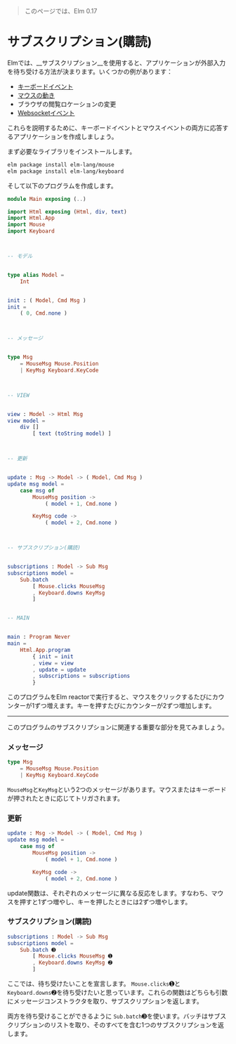 >このページでは、Elm 0.17

# サブスクリプション(購読)

Elmでは、__サブスクリプション__を使用すると、アプリケーションが外部入力を待ち受ける方法が決まります。いくつかの例があります：

- [キーボードイベント](http://package.elm-lang.org/packages/elm-lang/keyboard/latest/Keyboard)
- [マウスの動き](http://package.elm-lang.org/packages/elm-lang/mouse/latest/Mouse)
- ブラウザの閲覧ロケーションの変更
- [Websocketイベント](http://package.elm-lang.org/packages/elm-lang/websocket/latest/WebSocket)

これらを説明するために、キーボードイベントとマウスイベントの両方に応答するアプリケーションを作成しましょう。

まず必要なライブラリをインストールします。

```bash
elm package install elm-lang/mouse
elm package install elm-lang/keyboard
```

そして以下のプログラムを作成します。

```elm
module Main exposing (..)

import Html exposing (Html, div, text)
import Html.App
import Mouse
import Keyboard



-- モデル


type alias Model =
    Int


init : ( Model, Cmd Msg )
init =
    ( 0, Cmd.none )



-- メッセージ


type Msg
    = MouseMsg Mouse.Position
    | KeyMsg Keyboard.KeyCode



-- VIEW


view : Model -> Html Msg
view model =
    div []
        [ text (toString model) ]



-- 更新


update : Msg -> Model -> ( Model, Cmd Msg )
update msg model =
    case msg of
        MouseMsg position ->
            ( model + 1, Cmd.none )

        KeyMsg code ->
            ( model + 2, Cmd.none )



-- サブスクリプション(購読)


subscriptions : Model -> Sub Msg
subscriptions model =
    Sub.batch
        [ Mouse.clicks MouseMsg
        , Keyboard.downs KeyMsg
        ]


-- MAIN


main : Program Never
main =
    Html.App.program
        { init = init
        , view = view
        , update = update
        , subscriptions = subscriptions
        }
```

このプログラムをElm reactorで実行すると、マウスをクリックするたびにカウンターが1ずつ増えます。キーを押すたびにカウンターが2ずつ増加します。

---

このプログラムのサブスクリプションに関連する重要な部分を見てみましょう。

### メッセージ

```elm
type Msg
    = MouseMsg Mouse.Position
    | KeyMsg Keyboard.KeyCode
```

`MouseMsg`と`KeyMsg`という2つのメッセージがあります。マウスまたはキーボードが押されたときに応じてトリガされます。

### 更新

```elm
update : Msg -> Model -> ( Model, Cmd Msg )
update msg model =
    case msg of
        MouseMsg position ->
            ( model + 1, Cmd.none )

        KeyMsg code ->
            ( model + 2, Cmd.none )
```

update関数は、それぞれのメッセージに異なる反応をします。すなわち、マウスを押すと1ずつ増やし、キーを押したときには2ずつ増やします。

### サブスクリプション(購読)

```elm
subscriptions : Model -> Sub Msg
subscriptions model =
    Sub.batch ➌
        [ Mouse.clicks MouseMsg ➊
        , Keyboard.downs KeyMsg ➋
        ]
```

ここでは、待ち受けたいことを宣言します。 `Mouse.clicks`➊と`Keyboard.downs`➋を待ち受けたいと思っています。これらの関数はどちらも引数にメッセージコンストラクタを取り、サブスクリプションを返します。

両方を待ち受けることができるように `Sub.batch`➌を使います。バッチはサブスクリプションのリストを取り、そのすべてを含む1つのサブスクリプションを返します。
